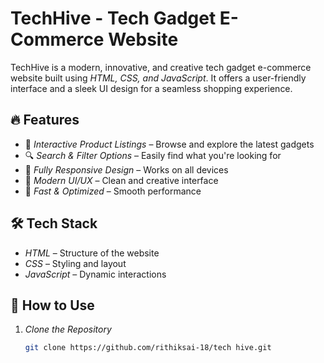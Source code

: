 # TechHive - Tech Gadget E-Commerce Website  

TechHive is a modern, innovative, and creative tech gadget e-commerce website built using *HTML, CSS, and JavaScript*. It offers a user-friendly interface and a sleek UI design for a seamless shopping experience.  

## 🔥 Features  
- 🛒 *Interactive Product Listings* – Browse and explore the latest gadgets  
- 🔍 *Search & Filter Options* – Easily find what you're looking for  
- 📱 *Fully Responsive Design* – Works on all devices  
- 🎨 *Modern UI/UX* – Clean and creative interface  
- 🚀 *Fast & Optimized* – Smooth performance  

## 🛠 Tech Stack  
- *HTML* – Structure of the website  
- *CSS* – Styling and layout  
- *JavaScript* – Dynamic interactions  

## 📂 How to Use  
1. *Clone the Repository*  
   ```bash
   git clone https://github.com/rithiksai-18/tech hive.git
